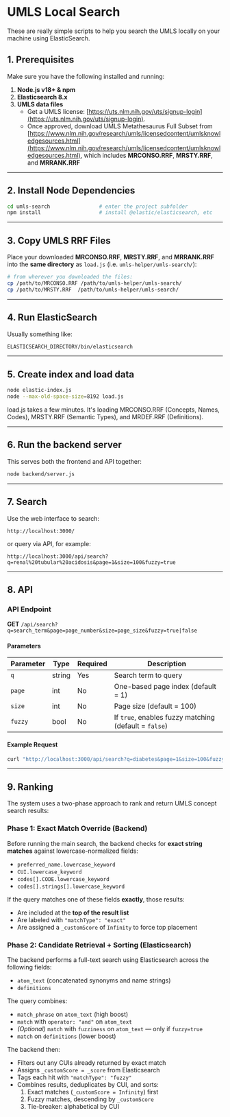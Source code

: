 # UMLS Local Search 

These are really simple scripts to help you search the UMLS locally on your machine using ElasticSearch. 

## 1. Prerequisites  
Make sure you have the following installed and running:

1. **Node.js v18+ & npm**  
2. **Elasticsearch 8.x**
3. **UMLS data files**  
   - Get a UMLS license: [https://uts.nlm.nih.gov/uts/signup-login](https://uts.nlm.nih.gov/uts/signup-login).
   - Once approved, download UMLS Metathesaurus Full Subset from [https://www.nlm.nih.gov/research/umls/licensedcontent/umlsknowledgesources.html](https://www.nlm.nih.gov/research/umls/licensedcontent/umlsknowledgesources.html), which includes **MRCONSO.RRF**, **MRSTY.RRF**, and **MRRANK.RRF**

---

## 2. Install Node Dependencies

```bash
cd umls-search                # enter the project subfolder
npm install                   # install @elastic/elasticsearch, etc
```

---

## 3. Copy UMLS RRF Files

Place your downloaded **MRCONSO.RRF**, **MRSTY.RRF**, and **MRRANK.RRF** into the **same directory** as `load.js` (i.e. `umls-helper/umls-search/`):

```bash
# from wherever you downloaded the files:
cp /path/to/MRCONSO.RRF /path/to/umls-helper/umls-search/
cp /path/to/MRSTY.RRF  /path/to/umls-helper/umls-search/
```

---

## 4. Run ElasticSearch

Usually something like: 

```bash
ELASTICSEARCH_DIRECTORY/bin/elasticsearch
```

---

## 5. Create index and load data

```bash
node elastic-index.js
node --max-old-space-size=8192 load.js
```

load.js takes a few minutes. It's loading MRCONSO.RRF (Concepts, Names, Codes), MRSTY.RRF (Semantic Types), and MRDEF.RRF (Definitions). 

---

## 6. Run the backend server

This serves both the frontend and API together:

```bash
node backend/server.js
```

---

## 7. Search

Use the web interface to search:
```
http://localhost:3000/
```

or query via API, for example:
```
http://localhost:3000/api/search?q=renal%20tubular%20acidosis&page=1&size=100&fuzzy=true
```

---

## 8. API

### API Endpoint

**GET** `/api/search?q=search_term&page=page_number&size=page_size&fuzzy=true|false`

#### Parameters

| Parameter | Type   | Required | Description |
|-----------|--------|----------|-------------|
| `q`       | string | Yes      | Search term to query |
| `page`    | int    | No       | One-based page index (default = 1) |
| `size`    | int    | No       | Page size (default = 100) |
| `fuzzy`   | bool   | No       | If `true`, enables fuzzy matching (default = `false`) |

#### Example Request

```bash
curl "http://localhost:3000/api/search?q=diabetes&page=1&size=100&fuzzy=true"
```

---

## 9. Ranking

The system uses a two-phase approach to rank and return UMLS concept search results:

### Phase 1: Exact Match Override (Backend)

Before running the main search, the backend checks for **exact string matches** against lowercase-normalized fields:

- `preferred_name.lowercase_keyword`
- `CUI.lowercase_keyword`
- `codes[].CODE.lowercase_keyword`
- `codes[].strings[].lowercase_keyword`

If the query matches one of these fields **exactly**, those results:

- Are included at the **top of the result list**
- Are labeled with `"matchType": "exact"`
- Are assigned a `_customScore` of `Infinity` to force top placement

### Phase 2: Candidate Retrieval + Sorting (Elasticsearch)

The backend performs a full-text search using Elasticsearch across the following fields:

- `atom_text` (concatenated synonyms and name strings)
- `definitions`

The query combines:

- `match_phrase` on `atom_text` (high boost)
- `match` with `operator: "and"` on `atom_text`
- *(Optional)* `match` with `fuzziness` on `atom_text` — only if `fuzzy=true`
- `match` on `definitions` (lower boost) 

The backend then:

- Filters out any CUIs already returned by exact match
- Assigns `_customScore = _score` from Elasticsearch
- Tags each hit with `"matchType": "fuzzy"`
- Combines results, deduplicates by CUI, and sorts:
  1. Exact matches (`_customScore = Infinity`) first
  2. Fuzzy matches, descending by `_customScore`
  3. Tie-breaker: alphabetical by CUI
